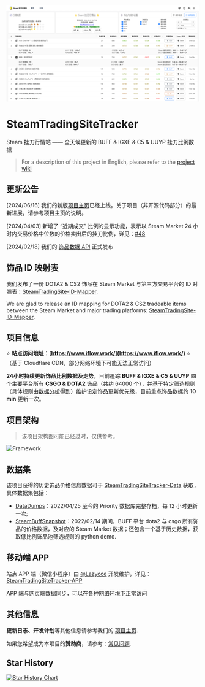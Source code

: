 ![](./titlepage.png)

# SteamTradingSiteTracker

Steam 挂刀行情站 —— 全天候更新的 BUFF & IGXE & C5 & UUYP 挂刀比例数据

> For a description of this project in English, please refer to the [project wiki](https://github.com/EricZhu-42/SteamTradingSiteTracker/wiki)

## 更新公告

[2024/06/16] 我们的新版[项目主页](https://www.yuque.com/null_42/steam)已经上线。关于项目（非开源代码部分）的最新进展，请参考项目主页的说明。

[2024/04/03] 新增了 “近期成交” 比例的显示功能，表示以 Steam Market 24 小时内交易价格中位数的价格卖出后的挂刀比例，详见：[#48](https://github.com/EricZhu-42/SteamTradingSiteTracker/issues/48)

[2024/02/18] 我们的 [饰品数据 API](https://www.yuque.com/null_42/steam/glmytl66g4l4sufg) 正式发布

## 饰品 ID 映射表

我们发布了一份 DOTA2 & CS2 饰品在 Steam Market 与第三方交易平台的 ID 对照表：[SteamTradingSite-ID-Mapper](https://github.com/EricZhu-42/SteamTradingSite-ID-Mapper).

We are glad to release an ID mapping for DOTA2 & CS2 tradeable items between the Steam Market and major trading platforms: [SteamTradingSite-ID-Mapper](https://github.com/EricZhu-42/SteamTradingSite-ID-Mapper).

## 项目信息

:star: **站点访问地址：[https://www.iflow.work/](https://www.iflow.work/)** :star:（基于 Cloudflare CDN，部分网络环境下可能无法正常访问）

**24小时持续更新饰品比例数据及走势**，目前追踪 **BUFF & IGXE & C5 & UUYP** 四个主要平台所有 **CSGO & DOTA2** 饰品（共约 64000 个），并基于特定筛选规则（具体规则由[数据分析](https://github.com/EricZhu-42/SteamTradingSiteTracker-Data/blob/main/SteamBuffSnapshot/demo.ipynb)得到）维护设定饰品更新优先级，目前重点饰品数据约 **10 min** 更新一次。

## 项目架构

> 该项目架构图可能已经过时，仅供参考。

![Framework](./framework.png)

## 数据集

该项目获得的历史饰品价格信息数据可于 [SteamTradingSiteTracker-Data](https://github.com/EricZhu-42/SteamTradingSiteTracker-Data) 获取，具体数据集包括：

- [DataDumps](https://github.com/EricZhu-42/SteamTradingSiteTracker-Data/tree/main/DataDumps)：2022/04/25 至今的 Priority 数据库完整存档，每 12 小时更新一次;
- [SteamBuffSnapshot](https://github.com/EricZhu-42/SteamTradingSiteTracker-Data/tree/main/SteamBuffSnapshot)：2022/02/14 期间，BUFF 平台 dota2 与 csgo 所有饰品的价格数据，及对应的 Steam Market 数据；还包含一个基于历史数据，获取低比例饰品池筛选规则的 python demo.

## 移动端 APP

站点 APP 端（微信小程序）由 [@Lazycce](https://github.com/lazycce) 开发维护，详见：[SteamTradingSiteTracker-APP](https://github.com/lazycce/SteamTradingSiteTracker-APP)

APP 端与网页端数据同步，可以在各种网络环境下正常访问

## 其他信息

**更新日志、开发计划**等其他信息请参考我们的 [项目主页](https://www.yuque.com/null_42/steam).

如果您希望成为本项目的**赞助商**，请参考：[常见问题](https://www.yuque.com/null_42/steam/tfe59eeg6m1b3wki).

## Star History

[![Star History Chart](https://api.star-history.com/svg?repos=EricZhu-42/SteamTradingSiteTracker&type=Date)](https://star-history.com/#EricZhu-42/SteamTradingSiteTracker&Date)

